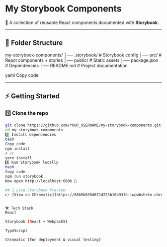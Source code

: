 # My Storybook Components

🚀 A collection of reusable React components documented with **Storybook**.

---

## 📂 Folder Structure
my-storybook-components/
│── .storybook/ # Storybook config
│── src/ # React components + stories
│── public/ # Static assets
│── package.json # Dependencies
│── README.md # Project documentation

yaml
Copy code

---

## ⚡ Getting Started

### 1️⃣ Clone the repo
```bash
git clone https://github.com/YOUR_USERNAME/my-storybook-components.git
cd my-storybook-components
2️⃣ Install dependencies
bash
Copy code
npm install
# or
yarn install
3️⃣ Run Storybook locally
bash
Copy code
npm run storybook
Now open http://localhost:6006 🚀

## 🚀 Live Storybook Preview
👉 [View on Chromatic](https://68b5b639d671d223b16b93fe-iwpwbshetn.chromatic.com/)


🛠️ Tech Stack
React

Storybook (React + Webpack5)

TypeScript

Chromatic (for deployment & visual testing)

